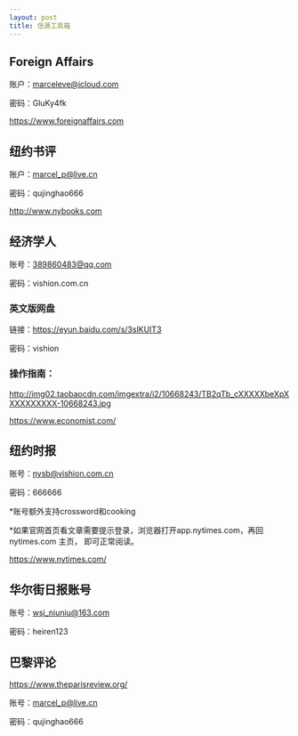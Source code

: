 ```yaml
---
layout: post
title: 信源工具箱
---
```


##  Foreign Affairs

账户：marceleve@icloud.com

密码：GluKy4fk

<https://www.foreignaffairs.com>



## 纽约书评

账户：[marcel_p@live.cn](mailto:marcel_p@live.cn)

密码：qujinghao666

<http://www.nybooks.com>



## 经济学人

账号：389860483@qq.com

密码：vishion.com.cn

### 英文版网盘

链接：<https://eyun.baidu.com/s/3slKUIT3>

密码：vishion

### 操作指南：

<http://img02.taobaocdn.com/imgextra/i2/10668243/TB2qTb_cXXXXXbeXpXXXXXXXXXX-10668243.jpg>

<https://www.economist.com/>



## 纽约时报

账号：nysb@vishion.com.cn

密码：666666

*账号额外支持crossword和cooking

*如果官网首页看文章需要提示登录，浏览器打开app.nytimes.com，再回 nytimes.com 主页， 即可正常阅读。

<https://www.nytimes.com/>



## 华尔街日报账号

账号：[wsj_niuniu@163.com](mailto:wsj_niuniu@163.com)

密码：heiren123



## 巴黎评论

https://www.theparisreview.org/

账号：marcel_p@live.cn

密码：qujinghao666